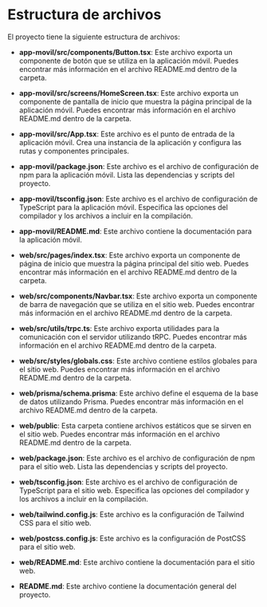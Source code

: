 # Estructura de archivos

El proyecto tiene la siguiente estructura de archivos:

- **app-movil/src/components/Button.tsx**: Este archivo exporta un componente de botón que se utiliza en la aplicación móvil. Puedes encontrar más información en el archivo README.md dentro de la carpeta.

- **app-movil/src/screens/HomeScreen.tsx**: Este archivo exporta un componente de pantalla de inicio que muestra la página principal de la aplicación móvil. Puedes encontrar más información en el archivo README.md dentro de la carpeta.

- **app-movil/src/App.tsx**: Este archivo es el punto de entrada de la aplicación móvil. Crea una instancia de la aplicación y configura las rutas y componentes principales.

- **app-movil/package.json**: Este archivo es el archivo de configuración de npm para la aplicación móvil. Lista las dependencias y scripts del proyecto.

- **app-movil/tsconfig.json**: Este archivo es el archivo de configuración de TypeScript para la aplicación móvil. Especifica las opciones del compilador y los archivos a incluir en la compilación.

- **app-movil/README.md**: Este archivo contiene la documentación para la aplicación móvil.

- **web/src/pages/index.tsx**: Este archivo exporta un componente de página de inicio que muestra la página principal del sitio web. Puedes encontrar más información en el archivo README.md dentro de la carpeta.

- **web/src/components/Navbar.tsx**: Este archivo exporta un componente de barra de navegación que se utiliza en el sitio web. Puedes encontrar más información en el archivo README.md dentro de la carpeta.

- **web/src/utils/trpc.ts**: Este archivo exporta utilidades para la comunicación con el servidor utilizando tRPC. Puedes encontrar más información en el archivo README.md dentro de la carpeta.

- **web/src/styles/globals.css**: Este archivo contiene estilos globales para el sitio web. Puedes encontrar más información en el archivo README.md dentro de la carpeta.

- **web/prisma/schema.prisma**: Este archivo define el esquema de la base de datos utilizando Prisma. Puedes encontrar más información en el archivo README.md dentro de la carpeta.

- **web/public**: Esta carpeta contiene archivos estáticos que se sirven en el sitio web. Puedes encontrar más información en el archivo README.md dentro de la carpeta.

- **web/package.json**: Este archivo es el archivo de configuración de npm para el sitio web. Lista las dependencias y scripts del proyecto.

- **web/tsconfig.json**: Este archivo es el archivo de configuración de TypeScript para el sitio web. Especifica las opciones del compilador y los archivos a incluir en la compilación.

- **web/tailwind.config.js**: Este archivo es la configuración de Tailwind CSS para el sitio web.

- **web/postcss.config.js**: Este archivo es la configuración de PostCSS para el sitio web.

- **web/README.md**: Este archivo contiene la documentación para el sitio web.

- **README.md**: Este archivo contiene la documentación general del proyecto.